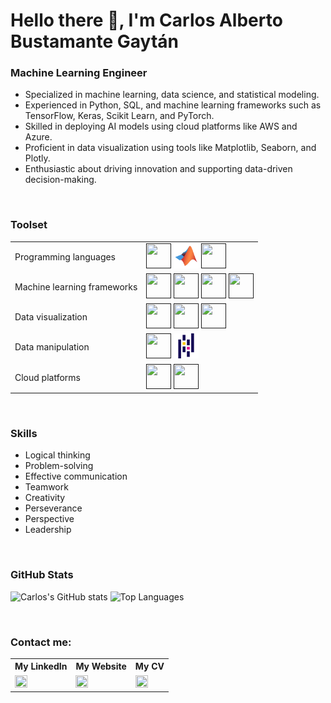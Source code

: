 # Hello there 👋, I'm Carlos Alberto Bustamante Gaytán

### Machine Learning Engineer

- Specialized in machine learning, data science, and statistical modeling.
- Experienced in Python, SQL, and machine learning frameworks such as TensorFlow, Keras, Scikit Learn, and PyTorch.
- Skilled in deploying AI models using cloud platforms like AWS and Azure.
- Proficient in data visualization using tools like Matplotlib, Seaborn, and Plotly.
- Enthusiastic about driving innovation and supporting data-driven decision-making.

<br>

### Toolset

<table>
    <tr>
        <td>Programming languages</td>
        <td>
            <a href=""><img src="https://www.vectorlogo.zone/logos/python/python-icon.svg" width="40" height="40"/></a>
            <a href=""><img src="https://raw.githubusercontent.com/devicons/devicon/9f4f5cdb393299a81125eb5127929ea7bfe42889/icons/matlab/matlab-original.svg" width="40" height="40"/></a>
            <a href=""><img src="https://www.vectorlogo.zone/logos/mysql/mysql-icon.svg" width="40" height="40"/></a>
        </td>
    </tr>
    <tr>
        <td>Machine learning frameworks</td>
        <td>
            <a href=""><img src="https://www.vectorlogo.zone/logos/tensorflow/tensorflow-icon.svg" width="40" height="40"/></a>
            <a href=""><img src="https://www.vectorlogo.zone/logos/pytorch/pytorch-icon.svg" width="40" height="40"/></a>
            <a href=""><img src="https://upload.wikimedia.org/wikipedia/commons/0/05/Scikit_learn_logo_small.svg" width="40" height="40"/></a>
            <a href=""><img src="https://www.vectorlogo.zone/logos/apache_spark/apache_spark-icon.svg" width="40" height="40"/></a>
        </td>
    </tr>
    <tr>
        <td>Data visualization</td>
        <td>
            <a href=""><img src="https://www.vectorlogo.zone/logos/plotly/plotly-icon.svg" width="40" height="40"/></a>
            <a href=""><img src="https://raw.githubusercontent.com/gilbarbara/logos/c8749cfc4be0e67a266be0554282d73d967db910/logos/seaborn-icon.svg" width="40" height="40"/></a>
            <a href=""><img src="https://upload.wikimedia.org/wikipedia/commons/8/84/Matplotlib_icon.svg" width="40" height="40"/></a>
        </td>
    </tr>
    <tr>
        <td>Data manipulation</td>
        <td>
            <a href=""><img src="https://www.vectorlogo.zone/logos/numpy/numpy-icon.svg" width="40" height="40"/></a>
            <a href=""><img src="https://raw.githubusercontent.com/devicons/devicon/1119b9f84c0290e0f0b38982099a2bd027a48bf1/icons/pandas/pandas-original.svg" width="40" height="40"/></a>
        </td>
    </tr>
    <tr>
        <td>Cloud platforms</td>
        <td>
            <a href=""><img src="https://www.vectorlogo.zone/logos/amazon_aws/amazon_aws-icon.svg" width="40" height="40"/></a>
            <a href=""><img src="https://www.vectorlogo.zone/logos/microsoft_azure/microsoft_azure-icon.svg" width="40" height="40"/></a>
        </td>
    </tr>
</table>

<br>

### Skills
- Logical thinking
- Problem-solving
- Effective communication
- Teamwork
- Creativity
- Perseverance
- Perspective
- Leadership

<br>

### GitHub Stats

![Carlos's GitHub stats](https://github-readme-stats.vercel.app/api?username=charlybg98&show_icons=true&theme=radical)
![Top Languages](https://github-readme-stats.vercel.app/api/top-langs/?username=charlybg98&layout=compact&theme=radical)

<br>

### Contact me:

<table>
    <tr>
        <th>My LinkedIn</th>
        <th>My Website</th>
        <th>My CV</th>
    </tr>
    <tr>
        <td>
            <a href="https://www.linkedin.com/in/carlosbg98/"><img src="https://www.vectorlogo.zone/logos/linkedin/linkedin-icon.svg" width="20" height="20"/></a>
        </td>
        <td>
            <a href="https://www.charlyfive.com/"><img src="https://cdn1.iconfinder.com/data/icons/material-core/20/language-512.png" width="20" height="20"/></a>
        </td>
        <td>
            <a href="https://www.charlyfive.com/assets/files/CV.pdf"><img src="https://cdn-icons-png.flaticon.com/512/2666/2666421.png" width="20" height="20"/></a>
        </td>
    </tr>
</table>
